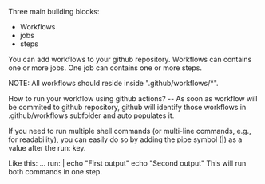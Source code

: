 

Three main building blocks:
- Workflows
- jobs
- steps

You can add workflows to your github repository.
Workflows can contains one or more jobs.
One job can contains one or more steps.

NOTE: All workflows should reside inside ".github/workflows/*".

How to run your workflow using github actions?
-- As soon as workflow will be commited to github repository, github will identify those workflows in .github/workflows subfolder and auto populates it.

If you need to run multiple shell commands (or multi-line commands, e.g., for readability), you can easily do so by adding the pipe symbol (|) as a value after the run: key.

Like this:
...
run: |
    echo "First output"
    echo "Second output"
This will run both commands in one step.